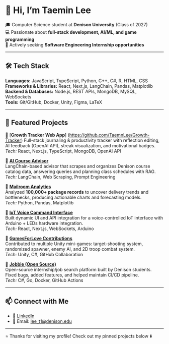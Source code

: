 # 👋 Hi, I’m Taemin Lee  

🎓 Computer Science student at **Denison University** (Class of 2027)  
💻 Passionate about **full-stack development, AI/ML, and game programming**  
🚀 Actively seeking **Software Engineering Internship opportunities**  

---

## 🛠️ Tech Stack  
**Languages:** JavaScript, TypeScript, Python, C++, C#, R, HTML, CSS  
**Frameworks & Libraries:** React, Next.js, LangChain, Pandas, Matplotlib  
**Backend & Databases:** Node.js, REST APIs, MongoDB, MySQL, WebSockets  
**Tools:** Git/GitHub, Docker, Unity, Figma, LaTeX  

---

## 🌟 Featured Projects   

📌 [**Growth Tracker Web App**] (<https://github.com/TaemnLee/Growth-Tracker>)
Full-stack journaling & productivity tracker with reflection editing, AI feedback (OpenAI API), streak visualization, and motivational badges.  
*Tech:* React, Next.js, TypeScript, MongoDB, OpenAI API  

📌 [**AI Course Advisor**](https://github.com/<your-repo-link>)  
LangChain-based advisor that scrapes and organizes Denison course catalog data, answering queries and planning class schedules with RAG.  
*Tech:* LangChain, Web Scraping, Prompt Engineering  

📌 [**Mailroom Analytics**](https://github.com/<your-repo-link>)  
Analyzed **100,000+ package records** to uncover delivery trends and bottlenecks, producing actionable charts and forecasting models.  
*Tech:* Python, Pandas, Matplotlib  

📌 [**IoT Voice Command Interface**](https://github.com/<your-repo-link>)  
Built dynamic UI and API integration for a voice-controlled IoT interface with Arduino + LEDs hardware integration.  
*Tech:* React, Next.js, WebSockets, Arduino  

📌 [**GamesForLove Contributions**](https://github.com/<your-repo-link>)  
Contributed to multiple Unity mini-games: target-shooting system, randomized spawner, enemy AI, and 2D troop combat system.  
*Tech:* Unity, C#, GitHub Collaboration  

📌 [**Jobbie (Open Source)**](https://github.com/<your-repo-link>)  
Open-source internship/job search platform built by Denison students. Fixed bugs, added features, and helped maintain CI/CD pipeline.  
*Tech:* C#, Go, Docker, GitHub Actions  

---

## 📫 Connect with Me  
- 💼 [LinkedIn]([https://www.linkedin.com/in/taemin-lee-9119a31aa/)  
- 📧 Email: lee_t1@denison.edu  

---

⭐️ Thanks for visiting my profile! Check out my pinned projects below ⬇️

